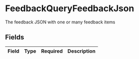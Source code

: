 # FeedbackQueryFeedbackJson

The feedback JSON with one or many feedback items


## Fields

| Field       | Type        | Required    | Description |
| ----------- | ----------- | ----------- | ----------- |